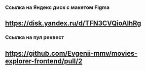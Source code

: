 ### Ссылка на Яндекс диск с макетом Figma
## https://disk.yandex.ru/d/TFN3CVQioAlhRg
### Ссылка на пул реквест
## https://github.com/Evgenii-mmv/movies-explorer-frontend/pull/2
